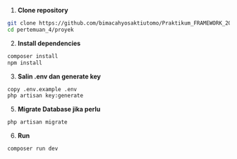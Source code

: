 1. **Clone repository**
```bash
git clone https://github.com/bimacahyosaktiutomo/Praktikum_FRAMEWORK_2025.git
cd pertemuan_4/proyek
```

2. **Install dependencies**
```bash
composer install
npm install
```

3. **Salin .env dan generate key**
```bash
copy .env.example .env
php artisan key:generate
```

5. **Migrate Database jika perlu**
```bash
php artisan migrate
```

6. **Run**
```bash
composer run dev
```
